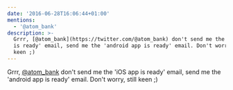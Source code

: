 ```yaml
---
date: '2016-06-28T16:06:44+01:00'
mentions:
  - '@atom_bank'
description: >-
  Grrr, [@atom_bank](https://twitter.com/@atom_bank) don't send me the 'iOS app
  is ready' email, send me the 'android app is ready' email. Don't worry, still
  keen ;)
---
```

Grrr, [@atom_bank](https://twitter.com/@atom_bank) don't send me the 'iOS app is ready' email, send me the 'android app is ready' email. Don't worry, still keen ;)
